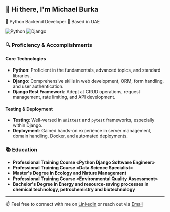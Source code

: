 ## 👋 Hi there, I'm Michael Burka

🐍 Python Backend Developer 📍 Based in UAE

![Python](https://img.shields.io/badge/-Python-black?style=flat-square&logo=Python)
![Django](https://img.shields.io/badge/-Django-darkgreen?style=flat-square&logo=Django)
### 🔍 Proficiency & Accomplishments

#### Core Technologies
- **Python**: Proficient in the fundamentals, advanced topics, and standard libraries.
- **Django**: Comprehensive skills in web development, ORM, form handling, and user authentication.
- **Django Rest Framework**: Adept at CRUD operations, request management, rate limiting, and API development.

#### Testing & Deployment
- **Testing**: Well-versed in `unittest` and `pytest` frameworks, especially within Django.
- **Deployment**: Gained hands-on experience in server management, domain handling, Docker, and automated deployments.
  
### 📚 Education

- **Professional Training Course «Python Django Software Engineer»**
- **Professional Training Course «Data Science Specialist»** 
- **Master's Degree in Ecology and Nature Management**
- **Professional Training Course «Environmental Quality Assessment»**
- **Bachelor's Degree in Energy and resource-saving processes in chemical technology, petrochemistry and biotechnology**

---

📫 Feel free to connect with me on [LinkedIn](https://www.linkedin.com/in/michael-burka-485832251/) or reach out via [Email](mailto:contact@michaelburka.com)

